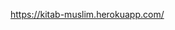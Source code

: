 [<img align="center" rc="https://cdn.qurancdn.com/assets/logo-lg-w-10a76950b6fdf68f9bf6abdde65eec2553f6f6d97837b65d8836d1a0c39a01c9.png"/>](https://kitab-muslim.herokuapp.com/)<br />
https://kitab-muslim.herokuapp.com/
